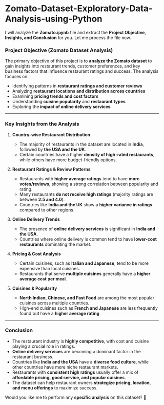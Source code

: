 # Zomato-Dataset-Exploratory-Data-Analysis-using-Python
I will analyze the **Zomato.ipynb** file and extract the **Project Objective, Insights, and Conclusion** for you. Let me process the file now.

### **Project Objective (Zomato Dataset Analysis)**  
The primary objective of this project is to **analyze the Zomato dataset** to gain insights into restaurant trends, customer preferences, and key business factors that influence restaurant ratings and success. The analysis focuses on:  
- Identifying patterns in **restaurant ratings and customer reviews**  
- Analyzing **restaurant locations and distribution across countries**  
- Examining **pricing trends and cost factors**  
- Understanding **cuisine popularity** and **restaurant types**  
- Exploring the **impact of online delivery services**  

---

### **Key Insights from the Analysis**  
1. **Country-wise Restaurant Distribution**  
   - The majority of restaurants in the dataset are located in **India**, followed by **the USA and the UK**.  
   - Certain countries have a higher **density of high-rated restaurants**, while others have more budget-friendly options.  

2. **Restaurant Ratings & Review Patterns**  
   - Restaurants with **higher average ratings** tend to have **more votes/reviews**, showing a strong correlation between popularity and rating.  
   - Many restaurants **do not receive high ratings** (majority ratings are between **2.5 and 4.0**).  
   - Countries like **India and the UK** show a **higher variance in ratings** compared to other regions.  

3. **Online Delivery Trends**  
   - The presence of **online delivery services** is significant in **India and the USA**.  
   - Countries where online delivery is common tend to have **lower-cost restaurants** dominating the market.  

4. **Pricing & Cost Analysis**  
   - Certain cuisines, such as **Italian and Japanese**, tend to be more expensive than local cuisines.  
   - Restaurants that serve **multiple cuisines** generally have a **higher average cost per meal**.  

5. **Cuisines & Popularity**  
   - **North Indian, Chinese, and Fast Food** are among the most popular cuisines across multiple countries.  
   - High-end cuisines such as **French and Japanese** are less frequently found but have a **higher average rating**.  

---

### **Conclusion**  
- The restaurant industry is **highly competitive**, with cost and cuisine playing a crucial role in ratings.  
- **Online delivery services** are becoming a dominant factor in the restaurant business.  
- Countries like **India and the USA** have a **diverse food culture**, while other countries have more niche restaurant markets.  
- Restaurants with **consistent high ratings** usually offer a mix of **affordable pricing, good service, and popular cuisines**.  
- The dataset can help restaurant owners **strategize pricing, location, and menu offerings** to maximize success.  

Would you like me to perform any **specific analysis** on this dataset? 🚀
